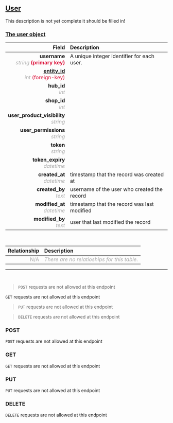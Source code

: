 ## <u>User</u>
This description is not yet complete it should be filled in!


### <u>The user object</u>

Field | Description
------:|:------------
__username__ <br><font color="DarkGray">_string_</font> <font color="Crimson">__(primary key)__</font> | A unique integer identifier for each user.
__<a href="/#entity">entity_id</a>__ <br><font color="DarkGray">_int_</font> <font color="Crimson">(foreign-key)</font> | 
__hub_id__ <br><font color="DarkGray">_int_</font> <font color="Crimson"></font> | 
__shop_id__ <br><font color="DarkGray">_int_</font> <font color="Crimson"></font> | 
__user_product_visibility__ <br><font color="DarkGray">_string_</font> <font color="Crimson"></font> | 
__user_permissions__ <br><font color="DarkGray">_string_</font> <font color="Crimson"></font> | 
__token__ <br><font color="DarkGray">_string_</font> <font color="Crimson"></font> | 
__token_expiry__ <br><font color="DarkGray">_datetime_</font> <font color="Crimson"></font> | 
__created_at__  <br><font color="DarkGray">_datetime_</font> | timestamp that the record was created at
__created_by__  <br><font color="DarkGray">_text_</font>| username of the user who created the record
__modified_at__ <br><font color="DarkGray">_datetime_</font>| timestamp that the record was last modified
__modified_by__ <br><font color="DarkGray">_text_</font>| user that last modified the record


<br>

Relationship | Description
-------------:|:------------
<font color="DarkGray">N/A</font> | <font color="DarkGray">_There are no relatioships for this table._</font>

<hr>
<br>

> `POST` requests are not allowed at this endpoint

`GET` requests are not allowed at this endpoint

>`PUT` requests are not allowed at this endpoint

> `DELETE` requests are not allowed at this endpoint



### POST
`POST` requests are not allowed at this endpoint

 ### GET
`GET` requests are not allowed at this endpoint

### PUT
`PUT` requests are not allowed at this endpoint

### DELETE
`DELETE` requests are not allowed at this endpoint



    